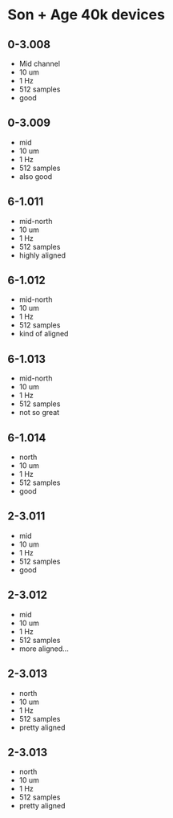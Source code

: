 # Son + Age 40k devices

## 0-3.008
* Mid channel
* 10 um
* 1 Hz
* 512 samples
* good

## 0-3.009
* mid
* 10 um
* 1 Hz
* 512 samples
* also good

## 6-1.011
* mid-north
* 10 um
* 1 Hz
* 512 samples
* highly aligned

## 6-1.012
* mid-north
* 10 um
* 1 Hz
* 512 samples
* kind of aligned

## 6-1.013
* mid-north
* 10 um
* 1 Hz
* 512 samples
* not so great

## 6-1.014
* north
* 10 um
* 1 Hz
* 512 samples
* good

## 2-3.011
* mid
* 10 um
* 1 Hz
* 512 samples
* good

## 2-3.012
* mid
* 10 um
* 1 Hz
* 512 samples
* more aligned...

## 2-3.013
* north
* 10 um
* 1 Hz
* 512 samples
* pretty aligned

## 2-3.013
* north
* 10 um
* 1 Hz
* 512 samples
* pretty aligned



